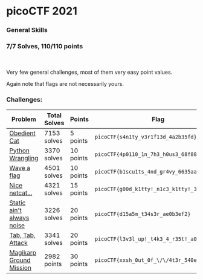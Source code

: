 # picoCTF 2021

### General Skills
### 7/7 Solves, 110/110 points
<br></br>
Very few general challenges, most of them very easy point values.

Again note that flags are not necessarily yours.

### Challenges:

|Problem |Total Solves|Points|Flag|
|---------|------|------|-------|
|[Obedient Cat](Obedient%20Cat)|7153 solves|5 points|`picoCTF{s4n1ty_v3r1f13d_4a2b35fd}`|
|[Python Wrangling](Python%20Wrangling)|3370 solves|10 points|`picoCTF{4p0110_1n_7h3_h0us3_68f88f93}`|
|[Wave a flag](Wave%20a%20flag)|4501 solves|10 points|`picoCTF{b1scu1ts_4nd_gr4vy_6635aa47}`|
|[Nice netcat...](Nice%20netcat)|4321 solves|15 points|`picoCTF{g00d_k1tty!_n1c3_k1tty!_3d84edc8}`|
|[Static ain't always noise](Static%20ain't%20always%20noise)|3226 solves|20 points|`picoCTF{d15a5m_t34s3r_ae0b3ef2}`|
|[Tab, Tab, Attack](Tab%20Tab%20Attack)|3341 solves|20 points|`picoCTF{l3v3l_up!_t4k3_4_r35t!_a00cae70}`|
|[Magikarp Ground Mission](Magikarp%20Ground%20Mission)|2982 points|30 points|`picoCTF{xxsh_0ut_0f_\/\/4t3r_540e4e79}`|
